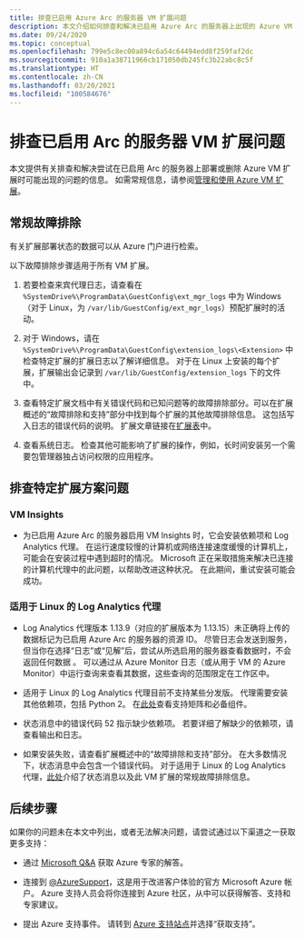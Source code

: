 ```yaml
---
title: 排查已启用 Azure Arc 的服务器 VM 扩展问题
description: 本文介绍如何排查和解决已启用 Azure Arc 的服务器上出现的 Azure VM 扩展的问题。
ms.date: 09/24/2020
ms.topic: conceptual
ms.openlocfilehash: 799e5c8ec00a894c6a54c64494edd8f259faf2dc
ms.sourcegitcommit: 910a1a38711966cb171050db245fc3b22abc8c5f
ms.translationtype: HT
ms.contentlocale: zh-CN
ms.lasthandoff: 03/20/2021
ms.locfileid: "100584676"
---
```

# <a name="troubleshoot-arc-enabled-servers-vm-extension-issues"></a>排查已启用 Arc 的服务器 VM 扩展问题

本文提供有关排查和解决尝试在已启用 Arc 的服务器上部署或删除 Azure VM 扩展时可能出现的问题的信息。 如需常规信息，请参阅[管理和使用 Azure VM 扩展](./manage-vm-extensions.md)。

## <a name="general-troubleshooting"></a>常规故障排除

有关扩展部署状态的数据可以从 Azure 门户进行检索。

以下故障排除步骤适用于所有 VM 扩展。

1. 若要检查来宾代理日志，请查看在 `%SystemDrive%\ProgramData\GuestConfig\ext_mgr_logs` 中为 Windows（对于 Linux，为 `/var/lib/GuestConfig/ext_mgr_logs`）预配扩展时的活动。

2. 对于 Windows，请在 `%SystemDrive%\ProgramData\GuestConfig\extension_logs\<Extension>` 中检查特定扩展的扩展日志以了解详细信息。 对于在 Linux 上安装的每个扩展，扩展输出会记录到 `/var/lib/GuestConfig/extension_logs` 下的文件中。

3. 查看特定扩展文档中有关错误代码和已知问题等的故障排除部分。可以在扩展概述的“故障排除和支持”部分中找到每个扩展的其他故障排除信息。 这包括写入日志的错误代码的说明。 扩展文章链接在[扩展表](manage-vm-extensions.md#extensions)中。

4. 查看系统日志。 检查其他可能影响了扩展的操作，例如，长时间安装另一个需要包管理器独占访问权限的应用程序。

## <a name="troubleshooting-specific-extension-scenarios"></a>排查特定扩展方案问题

### <a name="vm-insights"></a>VM Insights

- 为已启用 Azure Arc 的服务器启用 VM Insights 时，它会安装依赖项和 Log Analytics 代理。 在运行速度较慢的计算机或网络连接速度缓慢的计算机上，可能会在安装过程中遇到超时的情况。 Microsoft 正在采取措施来解决已连接的计算机代理中的此问题，以帮助改进这种状况。 在此期间，重试安装可能会成功。

### <a name="log-analytics-agent-for-linux"></a>适用于 Linux 的 Log Analytics 代理

- Log Analytics 代理版本 1.13.9（对应的扩展版本为 1.13.15）未正确将上传的数据标记为已启用 Azure Arc 的服务器的资源 ID。 尽管日志会发送到服务，但当你在选择“日志”或“见解”后，尝试从所选启用的服务器查看数据时，不会返回任何数据 。 可以通过从 Azure Monitor 日志（或从用于 VM 的 Azure Monitor）中运行查询来查看其数据，这些查询的范围限定在工作区中。

- 适用于 Linux 的 Log Analytics 代理目前不支持某些分发版。 代理需要安装其他依赖项，包括 Python 2。 在[此处](../../azure-monitor/agents/agents-overview.md#supported-operating-systems)查看支持矩阵和必备组件。

- 状态消息中的错误代码 52 指示缺少依赖项。 若要详细了解缺少的依赖项，请查看输出和日志。

- 如果安装失败，请查看扩展概述中的“故障排除和支持”部分。 在大多数情况下，状态消息中会包含一个错误代码。 对于适用于 Linux 的 Log Analytics 代理，[此处](../../virtual-machines/extensions/oms-linux.md#troubleshoot-and-support)介绍了状态消息以及此 VM 扩展的常规故障排除信息。

## <a name="next-steps"></a>后续步骤

如果你的问题未在本文中列出，或者无法解决问题，请尝试通过以下渠道之一获取更多支持：

- 通过 [Microsoft Q&A](/answers/topics/azure-arc.html) 获取 Azure 专家的解答。

- 连接到 [@AzureSupport](https://twitter.com/azuresupport)，这是用于改进客户体验的官方 Microsoft Azure 帐户。 Azure 支持人员会将你连接到 Azure 社区，从中可以获得解答、支持和专家建议。

- 提出 Azure 支持事件。 请转到 [Azure 支持站点](https://azure.microsoft.com/support/options/)并选择“获取支持”。
